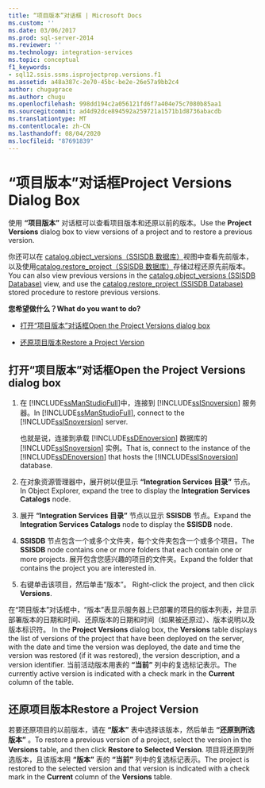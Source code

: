 ```yaml
---
title: “项目版本”对话框 | Microsoft Docs
ms.custom: ''
ms.date: 03/06/2017
ms.prod: sql-server-2014
ms.reviewer: ''
ms.technology: integration-services
ms.topic: conceptual
f1_keywords:
- sql12.ssis.ssms.isprojectprop.versions.f1
ms.assetid: a48a387c-2e70-45bc-be2e-26e57a9bb2c4
author: chugugrace
ms.author: chugu
ms.openlocfilehash: 998dd194c2a056121fd6f7a404e75c7080b85aa1
ms.sourcegitcommit: ad4d92dce894592a259721a1571b1d8736abacdb
ms.translationtype: MT
ms.contentlocale: zh-CN
ms.lasthandoff: 08/04/2020
ms.locfileid: "87691839"
---
```

# <a name="project-versions-dialog-box"></a><span data-ttu-id="7bc7d-102">“项目版本”对话框</span><span class="sxs-lookup"><span data-stu-id="7bc7d-102">Project Versions Dialog Box</span></span>
  <span data-ttu-id="7bc7d-103">使用 **“项目版本”** 对话框可以查看项目版本和还原以前的版本。</span><span class="sxs-lookup"><span data-stu-id="7bc7d-103">Use the **Project Versions** dialog box to view versions of a project and to restore a previous version.</span></span>  
  
 <span data-ttu-id="7bc7d-104">你还可以在 [catalog.object_versions（SSISDB 数据库）](/sql/integration-services/system-views/catalog-object-versions-ssisdb-database)视图中查看先前版本，以及使用[catalog.restore_project（SSISDB 数据库）](/sql/integration-services/system-stored-procedures/catalog-restore-project-ssisdb-database)存储过程还原先前版本。</span><span class="sxs-lookup"><span data-stu-id="7bc7d-104">You can also view previous versions in the [catalog.object_versions &#40;SSISDB Database&#41;](/sql/integration-services/system-views/catalog-object-versions-ssisdb-database) view, and use the [catalog.restore_project &#40;SSISDB Database&#41;](/sql/integration-services/system-stored-procedures/catalog-restore-project-ssisdb-database) stored procedure to restore previous versions.</span></span>  
  
 <span data-ttu-id="7bc7d-105">**您希望做什么？**</span><span class="sxs-lookup"><span data-stu-id="7bc7d-105">**What do you want to do?**</span></span>  
  
-   [<span data-ttu-id="7bc7d-106">打开“项目版本”对话框</span><span class="sxs-lookup"><span data-stu-id="7bc7d-106">Open the Project Versions dialog box</span></span>](#open_dialog)  
  
-   [<span data-ttu-id="7bc7d-107">还原项目版本</span><span class="sxs-lookup"><span data-stu-id="7bc7d-107">Restore a Project Version</span></span>](#restore)  
  
##  <a name="open-the-project-versions-dialog-box"></a><a name="open_dialog"></a> <span data-ttu-id="7bc7d-108">打开“项目版本”对话框</span><span class="sxs-lookup"><span data-stu-id="7bc7d-108">Open the Project Versions dialog box</span></span>  
  
1.  <span data-ttu-id="7bc7d-109">在 [!INCLUDE[ssManStudioFull](../../includes/ssmanstudiofull-md.md)]中，连接到 [!INCLUDE[ssISnoversion](../../../includes/ssisnoversion-md.md)] 服务器。</span><span class="sxs-lookup"><span data-stu-id="7bc7d-109">In [!INCLUDE[ssManStudioFull](../../includes/ssmanstudiofull-md.md)], connect to the [!INCLUDE[ssISnoversion](../../../includes/ssisnoversion-md.md)] server.</span></span>  
  
     <span data-ttu-id="7bc7d-110">也就是说，连接到承载 [!INCLUDE[ssDEnoversion](../../includes/ssdenoversion-md.md)] 数据库的 [!INCLUDE[ssISnoversion](../../../includes/ssisnoversion-md.md)] 实例。</span><span class="sxs-lookup"><span data-stu-id="7bc7d-110">That is, connect to the instance of the [!INCLUDE[ssDEnoversion](../../includes/ssdenoversion-md.md)] that hosts the [!INCLUDE[ssISnoversion](../../../includes/ssisnoversion-md.md)] database.</span></span>  
  
2.  <span data-ttu-id="7bc7d-111">在对象资源管理器中，展开树以便显示 **“Integration Services 目录”** 节点。</span><span class="sxs-lookup"><span data-stu-id="7bc7d-111">In Object Explorer, expand the tree to display the **Integration Services Catalogs** node.</span></span>  
  
3.  <span data-ttu-id="7bc7d-112">展开 **“Integration Services 目录”** 节点以显示 **SSISDB** 节点。</span><span class="sxs-lookup"><span data-stu-id="7bc7d-112">Expand the **Integration Services Catalogs** node to display the **SSISDB** node.</span></span>  
  
4.  <span data-ttu-id="7bc7d-113">**SSISDB** 节点包含一个或多个文件夹，每个文件夹包含一个或多个项目。</span><span class="sxs-lookup"><span data-stu-id="7bc7d-113">The **SSISDB** node contains one or more folders that each contain one or more projects.</span></span> <span data-ttu-id="7bc7d-114">展开包含您感兴趣的项目的文件夹。</span><span class="sxs-lookup"><span data-stu-id="7bc7d-114">Expand the folder that contains the project you are interested in.</span></span>  
  
5.  <span data-ttu-id="7bc7d-115">右键单击该项目，然后单击“版本”。 </span><span class="sxs-lookup"><span data-stu-id="7bc7d-115">Right-click the project, and then click **Versions**.</span></span>  
  
 <span data-ttu-id="7bc7d-116">在“项目版本”对话框中，“版本”表显示服务器上已部署的项目的版本列表，并显示部署版本的日期和时间、还原版本的日期和时间（如果被还原过）、版本说明以及版本标识符。  </span><span class="sxs-lookup"><span data-stu-id="7bc7d-116">In the **Project Versions** dialog box, the **Versions** table displays the list of versions of the project that have been deployed on the server, with the date and time the version was deployed, the date and time the version was restored (if it was restored), the version description, and a version identifier.</span></span> <span data-ttu-id="7bc7d-117">当前活动版本用表的 **“当前”** 列中的复选标记表示。</span><span class="sxs-lookup"><span data-stu-id="7bc7d-117">The currently active version is indicated with a check mark in the **Current** column of the table.</span></span>  
  
##  <a name="restore-a-project-version"></a><a name="restore"></a> <span data-ttu-id="7bc7d-118">还原项目版本</span><span class="sxs-lookup"><span data-stu-id="7bc7d-118">Restore a Project Version</span></span>  
 <span data-ttu-id="7bc7d-119">若要还原项目的以前版本，请在 **“版本”** 表中选择该版本，然后单击 **“还原到所选版本”** 。</span><span class="sxs-lookup"><span data-stu-id="7bc7d-119">To restore a previous version of a project, select the version in the **Versions** table, and then click **Restore to Selected Version**.</span></span> <span data-ttu-id="7bc7d-120">项目将还原到所选版本，且该版本用 **“版本”** 表的 **“当前”** 列中的复选标记表示。</span><span class="sxs-lookup"><span data-stu-id="7bc7d-120">The project is restored to the selected version and that version is indicated with a check mark in the **Current** column of the **Versions** table.</span></span>  
  
  

